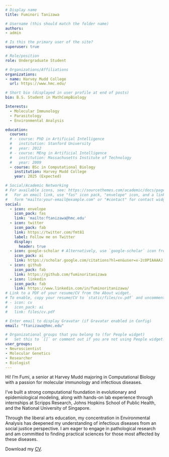 ```yaml
---
# Display name
title: Fuminori Tanizawa

# Username (this should match the folder name)
authors:
- admin

# Is this the primary user of the site?
superuser: true

# Role/position
role: Undergraduate Student

# Organizations/Affiliations
organizations:
- name: Harvey Mudd College
  url: https://www.hmc.edu/

# Short bio (displayed in user profile at end of posts)
bio: B.S. Student in MathCompBiology

Interests:
  - Molecular Immunology
  - Parasitology
  - Environmental Analysis

education:
  courses:
  # - course: PhD in Artificial Intelligence
  #   institution: Stanford University
  #   year: 2012
  # - course: MEng in Artificial Intelligence
  #   institution: Massachusetts Institute of Technology
  #   year: 2009
  - course: BSc in Computational Biology
    institution: Harvey Mudd College
    year: 2025 (Expected)

# Social/Academic Networking
# For available icons, see: https://sourcethemes.com/academic/docs/page-builder/#icons
#   For an email link, use "fas" icon pack, "envelope" icon, and a link in the
#   form "mailto:your-email@example.com" or "#contact" for contact widget.
social:
  - icon: envelope
    icon_pack: fas
    link: 'mailto:ftanizawa@hmc.edu'
  - icon: twitter
    icon_pack: fab
    link: https://twitter.com/fmt81
    label: Follow me on Twitter
    display:
      header: true
  - icon: google-scholar # Alternatively, use `google-scholar` icon from `ai` icon pack
    icon_pack: ai
    link: https://scholar.google.com/citations?hl=en&user=x-2c0PIAAAAJ
  - icon: github
    icon_pack: fab
    link: https://github.com/fuminoritanizawa
  - icon: linkedin
    icon_pack: fab
    link: https://www.linkedin.com/in/fuminoritanizawa/
# Link to a PDF of your resume/CV from the About widget.
# To enable, copy your resume/CV to `static/files/cv.pdf` and uncomment the lines below.
# - icon: cv
#   icon_pack: ai
#   link: files/cv.pdf

# Enter email to display Gravatar (if Gravatar enabled in Config)
email: "ftanizawa@hmc.edu"

# Organizational groups that you belong to (for People widget)
#   Set this to `[]` or comment out if you are not using People widget.
user_groups:
- Neuroscientist
- Molecular Genetics
- Researcher
- Biologist
---
```

Hi! I’m Fumi, a senior at Harvey Mudd majoring in Computational Biology with a passion for molecular immunology and infectious diseases.

I’ve built a strong computational foundation in evolutionary and epidemiological modeling, along with hands-on lab experience through internships at Scripps Research, Johns Hopkins School of Public Health, and the National University of Singapore.

Through the liberal arts education, my concentration in Environmental Analysis has deepened my understanding of infectious diseases from an social justice perspective. I am eager to engage in pathological research and am committed to finding practical sciences for those most affected by these diseases.

<i class="fas fa-download  pr-1 fa-fw"></i> Download my [CV](fuminoritanizawa_cv.pdf).

<!-- Japanese: こんにちは！米国ハーベイ・マッド大学の計算生物学専攻4年の谷澤文礼です。孫正義育英財団2期, 柳井正財団5期。 -->